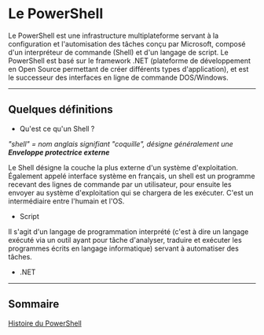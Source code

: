 # Le PowerShell

Le PowerShell est une infrastructure multiplateforme servant à la configuration et l'automisation des tâches conçu par Microsoft, composé d'un interpréteur de commande (Shell) et d'un langage de script. Le PowerShell est basé sur le framework .NET (plateforme de développement en Open Source permettant de créer différents types d'application), et est le successeur des interfaces en ligne de commande DOS/Windows.

---------------------------------------------------------------------------

## Quelques définitions

* Qu'est ce qu'un Shell ?

*"shell" = nom anglais signifiant "coquille", désigne généralement une **Enveloppe protectrice externe***

Le Shell désigne la couche la plus externe d'un système d'exploitation. Également appelé interface système en français, un shell est un programme recevant des lignes de commande par un utilisateur, pour ensuite les envoyer au système d'exploitation qui se chargera de les exécuter. C'est un intermédiaire entre l'humain et l'OS.

* Script

Il s'agit d'un langage de programmation interprété (c'est à dire un langage exécuté via un outil ayant pour tâche d'analyser, traduire et exécuter les programmes écrits en langage informatique) servant à automatiser des tâches.

* .NET

------------------------------------------------------------------------------

## Sommaire

[Histoire du PowerShell](https://github.com/aletrou/Cours-Linux/blob/main/histoire.md)

